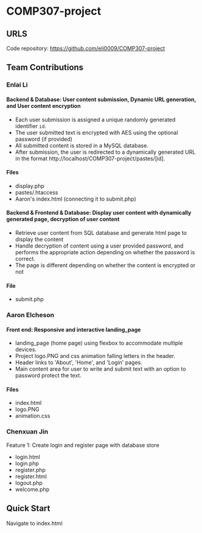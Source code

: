 # COMP307-project
## URLS
Code repository: https://github.com/eli0009/COMP307-project
## Team Contributions

### Enlai Li
#### Backend & Database: User content submission, Dynamic URL generation, and User content encryption
- Each user submission is assigned a unique randomly generated identifier `id`.
- The user submitted text is encrypted with AES using the optional password (if provided)
- All submitted content is stored in a MySQL database. 
- After submission, the user is redirected to a dynamically generated URL in the format http://localhost/COMP307-project/pastes/[id].
#### Files
- display.php
- pastes/.htaccess 
- Aaron's index.html (connecting it to submit.php)
#### Backend & Frontend & Database: Display user content with dynamically generated page, decryption of user content
- Retrieve user content from SQL database and generate html page to display the content
- Handle decryption of content using a user provided password, and performs the appropriate action depending on whether the password is correct.
- The page is different depending on whether the content is encrypted or not
#### File
- submit.php 
### Aaron Elcheson
#### Front end: Responsive and interactive landing_page
- landing_page (home page) using flexbox to accommodate multiple devices.
- Project logo.PNG and css animation falling letters in the header.
- Header links to 'About', 'Home', and 'Login' pages.
- Main content area for user to write and submit text with an option to password protect the text.
#### Files
- index.html
- logo.PNG
- animation.css
### Chenxuan Jin
Feature 1: Create login and register page with database store
- login.html
- login.php
- register.php
- register.html
- logout.php
- welcome.php


## Quick Start

Navigate to index.html

